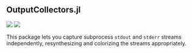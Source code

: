 ## OutputCollectors.jl

[![](https://img.shields.io/badge/docs-stable-blue.svg)](https://juliapackaging.github.io/OutputCollectors.jl/stable)
[![](https://img.shields.io/badge/docs-latest-blue.svg)](https://juliapackaging.github.io/OutputCollectors.jl/dev)

This package lets you capture subprocess `stdout` and `stderr` streams
independently, resynthesizing and colorizing the streams appropriately.
